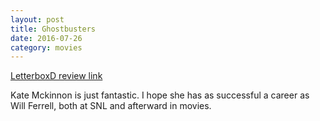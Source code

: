 ```yaml
---
layout: post
title: Ghostbusters 
date: 2016-07-26
category: movies
---
```

 
[LetterboxD review link](http://letterboxd.com/samarthbhaskar/film/ghostbusters-2016/)

 Kate Mckinnon is just fantastic. I hope she has as successful a career as Will Ferrell, both at SNL and afterward in movies. 
